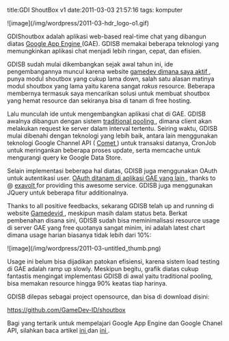 title:GDI ShoutBox v1
date:2011-03-03 21:57:16
tags: komputer

<p>
 ![image](/img/wordpress/2011-03-hdr_logo-o1.gif)
</p>
<p>
 GDIShoutbox adalah aplikasi web-based real-time chat yang dibangun diatas
 <a href="http://code.google.com/appengine/" target="_blank">
  Google App Engine
 </a>
 (GAE). GDISB memakai beberapa teknologi yang memungkinkan aplikasi chat menjadi lebih ringan, cepat, dan efisien.
</p>
<p>
 GDISB sudah mulai dikembangkan sejak awal tahun ini, ide pengembangannya muncul karena website
 <a href="http://www.gamedevid.org/" target="_blank">
  gamedev dimana saya aktif
 </a>
 , punya modul shoutbox yang cukup lama down, salah satu alasan matinya modul shoutbox yang lama yaitu karena sangat
 <em>
  rakus
 </em>
 resource. Beberapa membernya termasuk saya mencarikan solusi untuk membuat shoutbox yang hemat resource dan sekiranya bisa di tanam di free hosting.
</p>
<p>
 Lalu munculah ide untuk mengembangkan aplikasi chat di GAE. GDISB awalnya dibangun dengan sistem
 <a href="http://en.wikipedia.org/wiki/Pooling_(resource_management)" target="_blank">
  traditional pooling
 </a>
 , dimana client akan melakukan request ke server dalam interval tertentu. Seiring waktu, GDISB mulai dibenahi dengan teknologi yang lebih baik, antara lain menggunakan teknologi Google Channel API (
 <a href="http://en.wikipedia.org/wiki/Comet_(programming)" target="_blank">
  Comet
 </a>
 ) untuk transaksi datanya, CronJob untuk meringankan beberapa proses update, serta memcache untuk mengurangi query ke Google Data Store.
</p>
<!--more-->
<p>
 Selain implementasi beberapa hal diatas, GDISB juga menggunakan OAuth untuk autentikasi user.
 <a href="http://gdi-accounts.appspot.com/" target="_blank">
  OAuth ditanam di aplikasi GAE yang lain
 </a>
 , thanks to @
 <a href="http://twitter.com/exavolt" target="_blank">
  exavolt
 </a>
 for providing this awesome service. GDISB juga menggunakan JQuery untuk beberapa fitur additionalnya.
</p>
<p>
 Thanks to all positive feedbacks, sekarang GDISB telah up and running di website
 <a href="http://www.gamedevid.org/" target="_blank">
  Gamedevid
 </a>
 , meskipun masih dalam status beta. Berkat pembenahan disana sini, GDISB sudah bisa meminimalisasi resource usage di server GAE yang free quotanya sangat minim, ini adalah latest chart dimana usage harian biasanya tidak lebih dari 10%:
</p>
<p>
 ![image](/img/wordpress/2011-03-untitled_thumb.png)
</p>
<p>
 Usage ini belum bisa dijadikan patokan efisiensi, karena sistem load testing di GAE adalah ramp up slowly. Meskipun begitu, grafik diatas cukup fantastis mengingat implementasi GDISB di awal yaitu traditional pooling, bisa memakan resource hingga 90% keatas tiap harinya.
</p>
<p>
 GDISB dilepas sebagai project opensource, dan bisa di download disini:
</p>
<p>
 <a href="https://github.com/GameDev-ID/shoutbox">
  https://github.com/GameDev-ID/shoutbox
 </a>
</p>
<p>
 Bagi yang tertarik untuk mempelajari Google App Engine dan Google Chanel API, silahkan baca artikel
 <a href="http://kecebongsoft.wordpress.com/2011/01/29/mengenal-google-channel-api-part-1/" target="_blank">
  ini
 </a>
 dan
 <a href="http://kecebongsoft.wordpress.com/2011/01/30/mengenal-google-channel-api-part-2/" target="_blank">
  ini
 </a>
 .
</p>